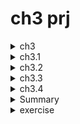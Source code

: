 # ch3 prj

<details>
  <summary>ch3</summary>
  
  ### is-tracker app

```js
// --defaults: disables Angular routing and sets the styles CSS.
ng new is-tracker --defaults  --directory ./

// add Clarity library
npm i @clr/angular@15.2.0 // !
npm i @clr/ui@15.2.0    // !
npm install @cds/core

// add styles
`angular.json`
"styles": [
"node_modules/@clr/ui/clr-ui.min.css",
]

// import clarity + browser animation module
`app.module.ts`
import { ClarityModule } from '@clr/angular';
import { BrowserAnimationsModule } from
'@angular/platform-browser/animations';

@NgModule({
declarations:
imports: [
ClarityModule,
BrowserAnimationsModule
],

```

</details>

<details>
  <summary>ch3.1</summary>

- add service w interface

```js
ng g s issue --skip-tests --dry-run
ng generate interface issue
```

- get all pending cases w service

```js
getAllPendingCases(){
   return this.issues.filter(issue=>!issue.completed)
}
```

- add component, display data w clarity

```js
ng generate component issue-list dry-run

// property binding e.g.
[class.label-danger]="issue.priority === 'high'"
```

- [class & style binding](https://angular.io/guide/class-binding)

```js
[class.label-danger]="issue.priority === 'high'"
```

![Alt text](src/readmeAssets/is-comp.png)

</details>

<details>
  <summary>ch3.2</summary>

### reporting new issues (Angular reactive forms)

- set up reactive forms
- create issue form
- display issue list
- validating details

`app.module.ts`

```js
import { ReactiveFormsModule } from '@angular/forms';

@NgModule({
imports: [
ReactiveFormsModule
],
})
```

- add comp, reactive forms, addIssueMethod

```js
ng g c  issue-report --dry-run


// init reactive form

`ts`

  issueForm: FormGroup | undefined;

  constructor(private form: FormBuilder) {}

  ngOnInit(): void {
    this.issueForm = this.form.group({
      title: [''],
      description: [''],
      priority: [''],
      type: [''],
    });
  }

`html`
// basic
<form clrForm *ngIf="issueForm" [formGroup]="issueForm">
    <input clrInput formControlName="title" />
    <textarea clrTextarea formControlName="description"></textarea>
      <input type="radio" value="low" clrRadio formControlName="priority" />
      <input type="radio" value="high" clrRadio formControlName="priority" />
    <select clrSelect formControlName="type">
      <option value="Feature">Feature</option>
      <option value="Bug">Bug</option>
      <option value="Documentation">Documentation</option>
    </select>
  <button class="btn btn-primary" type="submit">Create</button>
</form>

```

![Alt text](src/readmeAssets/report-comp.png)

- pass form value to issues object

```js
`issue-report.component.html`
// submit reactive form

(ngSubmit) = addIssue();

`issue-report.component.ts`
//add service
constructor(private issueService: IssueService){}

addIssue(){
  this.issueService.createIssue(this.issueForm?.value)
}

```

![Alt text](src/readmeAssets/is-object.png)

- displaying a new issue in the list
  - add EventEmitter property w @Output() decorator

`issue-report.component.ts`

```js
@Output() formClose = new EventEmitter();

addIssue() {
  this.formClose.emit();
}
```

`issue-report.component.html`

```js

<button (click)="formClose.emit()" class="btn" type="button">Cancel</button>
```

- IssueListComponent bind to the formClose event of IssueReportComponent

`issue-list.component.html`

```js
<app-issue-report
  *ngIf="showReportIssue == true"
  (formClose)="onCloseReport()"
></app-issue-report>

```

`issue-list.component.ts`

```js

showReportIssue = false;

onCloseReport() {
this.showReportIssue = false;
this.getIssues();
}

```

</details>

<details>
<summary>ch3.3</summary>

- form validation

```js
import { FormBuilder, FormGroup, Validators } from
'@angular/forms';

ngOnInit(): void {
this.issueForm = this.builder.group({
title: ['', Validators.required],
description: [''],
priority: ['', Validators.required],
type: ['', Validators.required]
});
}


addIssue() {
  if (this.issueForm && this.issueForm.invalid) {
    this.issueForm.markAllAsTouched();
    return;
  }
  ...
}

```

![Alt text](src/readmeAssets/form-validation.png)

### resolving an issue

- add comp

```js
ng g c confirm-dialog --dry-run
```

- add @Input() decorator to get the issue number.

```js
@Input() issueNo: number | null = null;
```

- @Output() decorator will emit a boolean value

```js
@Output() confirm = new EventEmitter<boolean>();

// confirm output property (true || false)
agree() {
this.confirm.emit(true);
this.issueNo = null;
}
disagree() {
this.confirm.emit(false);
this.issueNo = null;
}
```

- clarity modal

```html
<clr-modal [clrModalOpen]="issueNo !== null"
[clrModalClosable]="false">
<button type="button" class="btn btn-outline"
(click)="disagree()">Cancel</button>
<button type="button" class="btn btn-danger"
(click)="agree()">Yes, continue</button>
</div>
</clr-modal>
```

`issue.service.ts`

```js
completeIssue(issue: Issue) {
// clone of the issue
const selectedIssue: Issue = {
...issue,
completed: new Date()
};
// replaces it with the cloned instance
const index = this.issues.findIndex(i => i ===
issue);
this.issues[index] = selectedIssue;
}
```

`issue-list.component.ts`

```js
selectedIssue: Issue | null = null;

onConfirm(confirmed: boolean) {
// call service if confirmed is true w refresh
if (confirmed && this.selectedIssue) {
this.issueService.completeIssue(this.
selectedIssue);
this.getIssues();
}
this.selectedIssue = null;
}
```

`issue-list.component.html`

```html
<clr-dg-action-overflow>
  <button
    class="action-item"
    (click)="selectedIssue
= issue"
  >
    Resolve
  </button>
</clr-dg-action-overflow>

// confirm-dialog
<app-confirm-dialog *ngIf="selectedIssue" [issueNo]="selectedIssue.issueNo" (confirm)="onConfirm($event)"></app-confirm-dialog>
```

![Alt text](src/readmeAssets/add-modal.png)

</details>

<details>
  <summary>ch3.4</summary>

> `Each control` - exposes a valueChanges observable that we can subscribe to and get a continuous stream of values.

`issue-report.componenet.ts`

```js
suggestions: Issue[]= [];

ngOnInit(): void {
this.issueForm.controls.title.valueChanges.subscribe((
title: string) => {
this.suggestions =
this.issueService.getSuggestions(title);
});
}
```

`issue.service.ts`

```js
  getSuggestion(title: string): IIssue[] {
    if (title.length > 3) {
      return this.issues.filter((issue) => issue.title.indexOf(title) !== -1);
    }
    return [];
  }
```

- display the suggested issues on the template w Clarity lib

```html
<div class="clr-row" *ngIf="suggestions.length">
  <div class="clr-col-lg-2"></div>
  <div class="clr-col-lg-6">
    <clr-stack-view>
      <clr-stack-header>Similar issues </clr-stack-header>
      <clr-stack-block
        *ngFor="let issue of
suggestions"
      >
        <clr-stack-label>#{{issue.issueNo}}: {{issue.title}}</clr-stack-label>
        <clr-stack-content>{{issue.description}} </clr-stack-content>
      </clr-stack-block>
    </clr-stack-view>
  </div>
</div>
```

![Alt text](src/readmeAssets/similar-is.png)

</details>

<details>
  <summary>Summary</summary>

## Tracking issues app

- install Clarity w Angular, display list of pending issues
- add reactive form w validations & visual indication required fields (empty fields protection)
- add resolve issue system w Clarity modal dialog
- improve UX w suggest related issues when report about new one

</details>

<details>
  <summary>exercise</summary>

- add edit details comp

```js
ng g c edit-details -dry-run
```

- send selected data to child component

```js
// ch comp
@Input() issue: IIssue | undefined;

//prnt comp
  isEdit = false;
  editSelectedIssue: IIssue | undefined;

  onEdit(issue: IIssue) {
  console.log('EDIT ISSUE #', issue.issueNo);
  this.isEdit = true;
  this.editSelectedIssue = issue;
}

editIssue() {
  return this.editSelectedIssue;
}
```

![Alt text](src/readmeAssets/issue-details-init.png)

</details>
